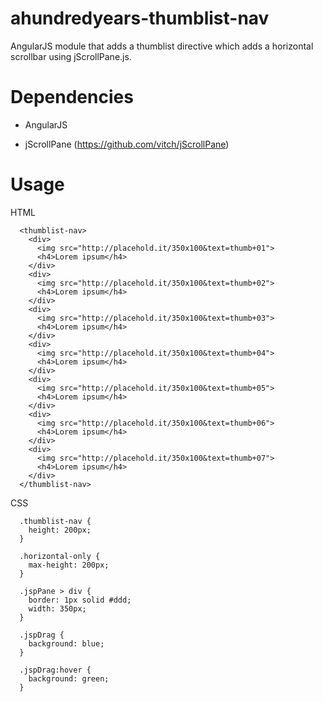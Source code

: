 ahundredyears-thumblist-nav
===========================

AngularJS module that adds a thumblist directive which adds a horizontal scrollbar using jScrollPane.js.

Dependencies
============

- AngularJS

- jScrollPane (https://github.com/vitch/jScrollPane)

Usage
=====

HTML

```
  <thumblist-nav>
    <div>
      <img src="http://placehold.it/350x100&text=thumb+01">
      <h4>Lorem ipsum</h4>
    </div>
    <div>
      <img src="http://placehold.it/350x100&text=thumb+02">
      <h4>Lorem ipsum</h4>
    </div>
    <div>
      <img src="http://placehold.it/350x100&text=thumb+03">
      <h4>Lorem ipsum</h4>
    </div>
    <div>
      <img src="http://placehold.it/350x100&text=thumb+04">
      <h4>Lorem ipsum</h4>
    </div>
    <div>
      <img src="http://placehold.it/350x100&text=thumb+05">
      <h4>Lorem ipsum</h4>
    </div>
    <div>
      <img src="http://placehold.it/350x100&text=thumb+06">
      <h4>Lorem ipsum</h4>
    </div>
    <div>
      <img src="http://placehold.it/350x100&text=thumb+07">
      <h4>Lorem ipsum</h4>
    </div>
  </thumblist-nav>
```

CSS

```
  .thumblist-nav {
    height: 200px;
  }

  .horizontal-only {
    max-height: 200px;
  }

  .jspPane > div {
    border: 1px solid #ddd;
    width: 350px;
  }

  .jspDrag {
    background: blue;
  }

  .jspDrag:hover {
    background: green;
  }
```